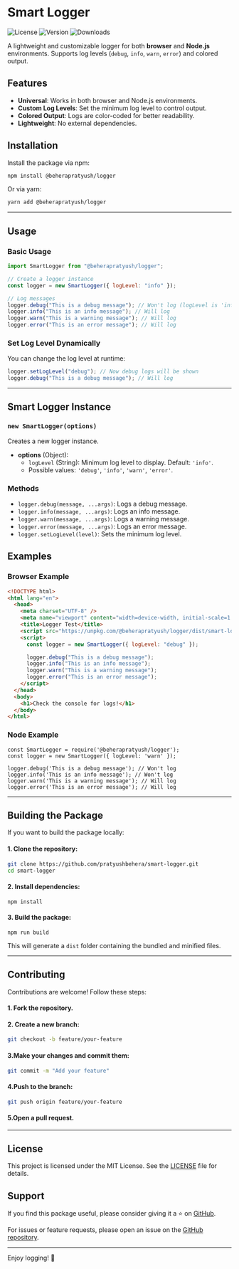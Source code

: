 # Smart Logger

![License](https://img.shields.io/badge/license-MIT-blue)
![Version](https://img.shields.io/npm/v/@beherapratyush/logger)
![Downloads](https://img.shields.io/npm/dm/@beherapratyush/logger)

A lightweight and customizable logger for both **browser** and **Node.js** environments. Supports log levels (`debug`, `info`, `warn`, `error`) and colored output.

## Features

- **Universal**: Works in both browser and Node.js environments.
- **Custom Log Levels**: Set the minimum log level to control output.
- **Colored Output**: Logs are color-coded for better readability.
- **Lightweight**: No external dependencies.

## Installation

Install the package via npm:

```bash
npm install @beherapratyush/logger
```

Or via yarn:

```bash
yarn add @beherapratyush/logger
```

---

## Usage

### Basic Usage

```javascript
import SmartLogger from "@beherapratyush/logger";

// Create a logger instance
const logger = new SmartLogger({ logLevel: "info" });

// Log messages
logger.debug("This is a debug message"); // Won't log (logLevel is 'info')
logger.info("This is an info message"); // Will log
logger.warn("This is a warning message"); // Will log
logger.error("This is an error message"); // Will log
```

### Set Log Level Dynamically

You can change the log level at runtime:

```javascript
logger.setLogLevel("debug"); // Now debug logs will be shown
logger.debug("This is a debug message"); // Will log
```

---

## Smart Logger Instance

### `new SmartLogger(options)`

Creates a new logger instance.

- **options** (Object):
  - `logLevel` (String): Minimum log level to display. Default: `'info'`.
  - Possible values: `'debug'`, `'info'`, `'warn'`, `'error'`.

### Methods

- `logger.debug(message, ...args)`: Logs a debug message.
- `logger.info(message, ...args)`: Logs an info message.
- `logger.warn(message, ...args)`: Logs a warning message.
- `logger.error(message, ...args)`: Logs an error message.
- `logger.setLogLevel(level)`: Sets the minimum log level.

## Examples

### Browser Example

```html
<!DOCTYPE html>
<html lang="en">
  <head>
    <meta charset="UTF-8" />
    <meta name="viewport" content="width=device-width, initial-scale=1.0" />
    <title>Logger Test</title>
    <script src="https://unpkg.com/@beherapratyush/logger/dist/smart-logger.js"></script>
    <script>
      const logger = new SmartLogger({ logLevel: "debug" });

      logger.debug("This is a debug message");
      logger.info("This is an info message");
      logger.warn("This is a warning message");
      logger.error("This is an error message");
    </script>
  </head>
  <body>
    <h1>Check the console for logs!</h1>
  </body>
</html>
```

### Node Example

```
const SmartLogger = require('@beherapratyush/logger');
const logger = new SmartLogger({ logLevel: 'warn' });

logger.debug('This is a debug message'); // Won't log
logger.info('This is an info message'); // Won't log
logger.warn('This is a warning message'); // Will log
logger.error('This is an error message'); // Will log
```

---

## Building the Package

If you want to build the package locally:

#### 1. Clone the repository:

```bash
git clone https://github.com/pratyushbehera/smart-logger.git
cd smart-logger
```

#### 2. Install dependencies:

```
npm install
```

#### 3. Build the package:

```
npm run build
```

This will generate a `dist` folder containing the bundled and minified files.

---

## Contributing

Contributions are welcome! Follow these steps:

#### 1. Fork the repository.

#### 2. Create a new branch:

```bash
git checkout -b feature/your-feature
```

#### 3.Make your changes and commit them:

```bash
git commit -m "Add your feature"
```

#### 4.Push to the branch:

```bash
git push origin feature/your-feature
```

#### 5.Open a pull request.

---

## License

This project is licensed under the MIT License. See the [LICENSE](LICENSE) file for details.

## Support

If you find this package useful, please consider giving it a ⭐️ on [GitHub](https://github.com/pratyushbehera/smart-logger).

For issues or feature requests, please open an issue on the [GitHub repository](https://github.com/pratyushbehera/smart-logger/issues).

---

Enjoy logging! 🚀
